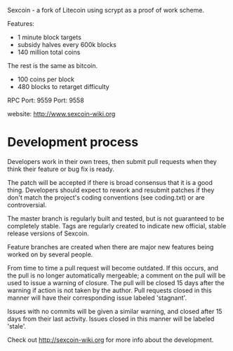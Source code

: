 Sexcoin - a fork of Litecoin using scrypt as a proof of work scheme.

Features:

 - 1 minute block targets
 - subsidy halves every 600k blocks
 - 140 million total coins

The rest is the same as bitcoin.
 - 100 coins per block
 - 480 blocks to retarget difficulty
 
RPC Port: 9559
Port: 9558
 
website: http://www.sexcoin-wiki.org

Development process
===================

Developers work in their own trees, then submit pull requests when
they think their feature or bug fix is ready.

The patch will be accepted if there is broad consensus that it is a
good thing.  Developers should expect to rework and resubmit patches
if they don't match the project's coding conventions (see coding.txt)
or are controversial.

The master branch is regularly built and tested, but is not guaranteed
to be completely stable. Tags are regularly created to indicate new
official, stable release versions of Sexcoin.

Feature branches are created when there are major new features being
worked on by several people.

From time to time a pull request will become outdated. If this occurs, and
the pull is no longer automatically mergeable; a comment on the pull will
be used to issue a warning of closure. The pull will be closed 15 days
after the warning if action is not taken by the author. Pull requests closed
in this manner will have their corresponding issue labeled 'stagnant'.

Issues with no commits will be given a similar warning, and closed after
15 days from their last activity. Issues closed in this manner will be 
labeled 'stale'. 

Check out http://sexcoin-wiki.org for more info about the development.